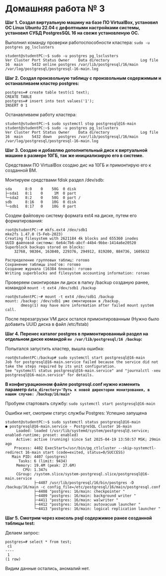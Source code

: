 # Домашняя работа № 3

**Шаг 1. Создал виртуальную машину на базе ПО VirtualBox, установил ОС Linux Ubuntu 22.04 с дефолтными настройками системы, установил СУБД PostgresSQL 16 на свеже установленую ОС.**

Выполнил команду проверки работоспособности кластера: ```sudo -u postgres pg_lsclusters```

```
student@studentPC:~$ sudo -u postgres pg_lsclusters
Ver Cluster Port Status Owner    Data directory              Log file
16  main    5432 online postgres /var/lib/postgresql/16/main /var/log/postgresql/postgresql-16-main.log
```

**Шаг 2. Создал произвольную таблицу с произвольным содержимым и останавливаем кластер postgres:**

```
postgres=# create table test(c1 text);
CREATE TABLE
postgres=# insert into test values('1');
INSERT 0 1
```

Останавливаем работу кластера:

```
student@studentPC:~$ sudo systemctl stop postgresql@16-main
student@studentPC:~$ sudo -u postgres pg_lsclusters
Ver Cluster Port Status Owner    Data directory              Log file
16  main    5432 down   postgres /var/lib/postgresql/16/main /var/log/postgresql/postgresql-16-main.log
```

**Шаг 3. Создаю и добавляю дополнительный диск к виртуальной машине в размере 10ГБ, так же инициализирую его в системе.**


Средствами ПО VirtualBox создаю дис на 10ГБ и примонтирую его к созданной ВМ.

Монтируем средствами fdisk раздел /dev/sdb:

```
sda      8:0    0    50G  0 disk 
├─sda1   8:1    0     1M  0 part 
└─sda2   8:2    0    50G  0 part /
sdb      8:16   0    10G  0 disk 
└─sdb1   8:17   0    10G  0 part
```

Создем файловую систему формата ext4 на диске, путем его форматирования:

```
root@studentPC:~# mkfs.ext4 /dev/sdb1
mke2fs 1.47.0 (5-Feb-2023)
Creating filesystem with 2621184 4k blocks and 655360 inodes
UUID файловой системы: 6e64c7b6-abcf-44b4-9bbe-1414a6e20520
Superblock backups stored on blocks: 
	32768, 98304, 163840, 229376, 294912, 819200, 884736, 1605632

Распределение групповых таблиц: готово                            
Сохранение таблицы inod'ов: готово                            
Создание журнала (16384 блоков): готово
Writing superblocks and filesystem accounting information: готово
```

Проверяем смонтирован ли диск в папку /backup созданую ранее, командой ```mount -t ext4 /dev/sdb1 /backup```

```
root@studentPC:~# mount -t ext4 /dev/sdb1 /backup
mount: /backup: /dev/sdb1 уже смонтирован в /backup.
       dmesg(1) may have more information after failed mount system call.
```

После перезагрузки VM диск остался примонтированным (Нужно было добавить UUID диска в файл /etc/fstab)

**Шаг 4. Перенес каталог postgres в примонтированный раздел на отдельном диске командой ```mv /var/lib/postgresql/16 /backup```:**


Попытался запустить кластер, вышла ошибка:

```
root@studentPC:/backup# sudo systemctl start postgresql@16-main
Job for postgresql@16-main.service failed because the service did not take the steps required by its unit configuration.
See "systemctl status postgresql@16-main.service" and "journalctl -xeu postgresql@16-main.service" for details.
```
**В конфигурационном файле postgresql.conf нужно изменить параметр ```data_directory='Путь к новой директории монитрования, в нашем случае: /backup/16/main'```**

Пробуем стартовать службу: ```sudo systemctl start postgresql@16-main```

Ошибки нет, смотрим статус службы Postgres: Успешно запущена

```
student@studentPC:~$ sudo systemctl status postgresql@16-main
● postgresql@16-main.service - PostgreSQL Cluster 16-main
     Loaded: loaded (/usr/lib/systemd/system/postgresql@.service; enabled-runtime; preset: enabled)
     Active: active (running) since Sat 2025-04-19 13:50:57 MSK; 29min ago
    Process: 4402 ExecStart=/usr/bin/pg_ctlcluster --skip-systemctl-redirect 16-main start (code=exited, status=0/SUCCESS)
   Main PID: 4407 (postgres)
      Tasks: 6 (limit: 9434)
     Memory: 19.4M (peak: 27.6M)
        CPU: 1.347s
     CGroup: /system.slice/system-postgresql.slice/postgresql@16-main.service
             ├─4407 /usr/lib/postgresql/16/bin/postgres -D /backup/16/main -c config_file=/etc/postgresql/16/main/postgresql.conf
             ├─4408 "postgres: 16/main: checkpointer "
             ├─4409 "postgres: 16/main: background writer "
             ├─4411 "postgres: 16/main: walwriter "
             ├─4412 "postgres: 16/main: autovacuum launcher "
             └─4413 "postgres: 16/main: logical replication launcher "

```

**Шаг 5. Смотрим через консоль psql содержимое ранее созданной таблицы test:**

Делаем запрос: 

```
postgres=# select * from test;
 c1 
----
 1
(1 row)
```

Видим данные остались, аномалий нет.
